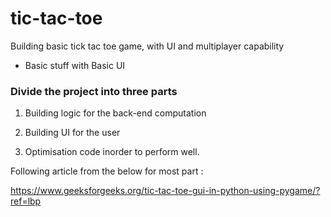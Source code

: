 # tic-tac-toe
Building basic tick tac toe game, with UI and multiplayer capability

* Basic stuff with Basic UI

### Divide the project into three parts

1. Building logic for the back-end computation

2. Building UI for the user

3. Optimisation code inorder to perform well.

Following article from the below for most part :

https://www.geeksforgeeks.org/tic-tac-toe-gui-in-python-using-pygame/?ref=lbp
